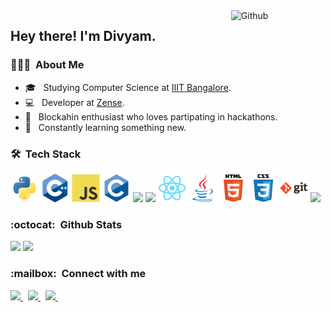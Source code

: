 <img width="30%" align="right" alt="Github" src="https://user-images.githubusercontent.com/48678280/88862734-4903af80-d201-11ea-968b-9c939d88a37c.gif" />

<h2> Hey there! I'm Divyam.</h2>

<h3> 👨🏻‍💻 &nbsp;About Me </h3> 

- 🎓 &nbsp; Studying Computer Science at [IIIT Bangalore](https://www.iiitb.ac.in/).
- 💻 &nbsp; Developer at [Zense](https://github.com/zense).
- 🚩 &nbsp; Blockahin enthusiast who loves partipating in hackathons.
- 🌱 &nbsp; Constantly learning something new.

<h3> 🛠 &nbsp;Tech Stack</h3>
<p align= "left">

<!-- Python -->
<img width="45" src="https://raw.githubusercontent.com/devicons/devicon/master/icons/python/python-original.svg">
<!-- C++ -->
<img width="45" src="https://raw.githubusercontent.com/devicons/devicon/master/icons/cplusplus/cplusplus-original.svg">
<!-- Javascript -->
<img width="45" src="https://raw.githubusercontent.com/devicons/devicon/master/icons/javascript/javascript-original.svg">
<!-- C -->
<img width="45" src="https://raw.githubusercontent.com/devicons/devicon/master/icons/c/c-original.svg">
<!-- Solidity -->
<img width="45" src="https://cdn.jsdelivr.net/gh/devicons/devicon/icons/solidity/solidity-original.svg" />
<!-- Django -->
<img width="45" src="https://cdn.jsdelivr.net/gh/devicons/devicon/icons/django/django-plain.svg">
<!-- React -->
<img width="45" src="https://raw.githubusercontent.com/devicons/devicon/master/icons/react/react-original.svg">
<!-- Java -->
<img width="45" src="https://raw.githubusercontent.com/devicons/devicon/master/icons/java/java-original.svg">
<!-- HTML5 -->
<img width="45" src="https://raw.githubusercontent.com/devicons/devicon/master/icons/html5/html5-original-wordmark.svg">
<!-- CSS3 -->
<img width="45" src="https://raw.githubusercontent.com/devicons/devicon/master/icons/css3/css3-original-wordmark.svg">
<!-- Git -->
<img width="45" src="https://raw.githubusercontent.com/devicons/devicon/master/icons/git/git-original-wordmark.svg">
<!-- VSCode -->
<img width="45" src="https://www.vectorlogo.zone/logos/visualstudio_code/visualstudio_code-icon.svg">

<h3>:octocat: &nbsp;Github Stats</h3>
<img height="180em" src="https://github-readme-stats.vercel.app/api?username=divyamagwl&include_all_commits=true&show_icons=true&bg_color=70,36D1DC,5B86E5&title_color=fff&text_color=fff&icon_color=fff"/>

<img height="180em" src="https://github-readme-stats.vercel.app/api/top-langs/?username=divyamagwl&layout=compact&bg_color=30,36D1DC,5B86E5&title_color=fff&text_color=fff" />

<h3>:mailbox: &nbsp;Connect with me</h3>

<a href="https://www.linkedin.com/in/divyam-agrawal-031986192/" > <img width= "45" src="https://www.vectorlogo.zone/logos/linkedin/linkedin-tile.svg"> </a> &nbsp;
<a href="https://www.facebook.com/divyam.agrawal.5686" > <img width= "45" src="https://www.vectorlogo.zone/logos/facebook/facebook-tile.svg"> </a> &nbsp;
<a href="https://www.instagram.com/divyamagwl/" > <img width= "45" src="https://www.vectorlogo.zone/logos/instagram/instagram-icon.svg"> </a> &nbsp;
